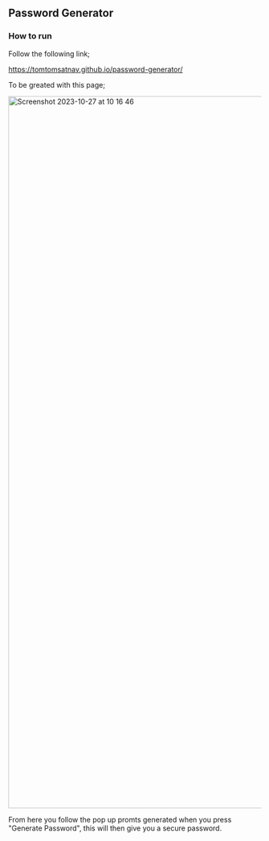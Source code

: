 ## Password Generator

### How to run

Follow the following link;

https://tomtomsatnav.github.io/password-generator/

To be greated with this page;

<img width="1417" alt="Screenshot 2023-10-27 at 10 16 46" src="https://github.com/tomtomsatnav/password-generator/assets/4332402/f4ced038-62ea-4c4c-ac56-b31bf5c03efa">

From here you follow the pop up promts generated when you press "Generate Password", this will then give you a secure password.
